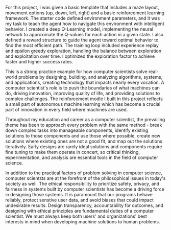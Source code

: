 For this project, I was given a basic template that includes a maze layout, movement options (up, down, left, right) 
and a basic reinforcement learning framework. The starter code defined environment parameters, and it was my task to teach the agent 
how to navigate this environment with intelligent behavior. I created a deep Q-Learning model, implementing the neural network to 
approximate the Q-values for each action in a given state. I also defined a reward structure to guide the agent toward optimal 
behavior to find the most efficient path. The training loop included experience replay and epsilon greedy exploration, handling the 
balance between exploration and exploitation over time. I optimized the exploration factor to achieve faster and higher success rates.

This is a strong practice example for how computer scientists solve real-world problems by designing, building, and analyzing
algorithms, systems, and applications, creating technology that impacts nearly every vocation. A computer scientist's role is to push 
the boundaries of what machines can do, driving innovation, improving quality of life, and providing solutions to complex challenges. 
The reinforcement modle I built in this project reflects a small part of autonomous machine learning which has become a crucial part 
of innovation in every field where machines are used.

Throughout my education and career as a computer scientist, the prevailing theme has been to approach every problem with the same
method - break down complex tasks into manageable components, identify existing solutions to those components and use those where 
possible, create new solutions where existing ones are not a good fit, and map out the solutions iteratively. Early designs are rarely
ideal solutions and components require fine tuning to make them operate in concert, so critical thinking, experimentation, and analysis 
are essential tools in the field of computer science.

In addition to the practical factors of problem solving in computer science, computer scientsts are at the forefront of the 
philosophical issues in today's society as well. The ethical responsibility to prioritize safety, privacy, and fairness in systems 
built by computer scientists has become a driving force in designing those systems. It is paramount that our programs behave reliably, 
protect senstive user data, and avoid biases that could impact undesirable results. Design transparency, accountability for outcomes, 
and designing with ethical principles are fundamental duties of a computer scientist. We must always keep both users' and 
organizations' best interests in mind when developing machine solutions to human problems.

